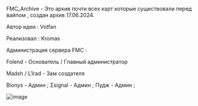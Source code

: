 FMC_Archive - Это архив почти всех карт которые существовали перед вайпом , создан архив 17.06.2024.

Автор идеи : Votfan

Реализовал : Kromas

Администрация сервера FMC :

Folend - Основатель / Главный администратор

Madsh / L1rad - Зам создателя

Bionys - Админ ;
Σsignal - Админ ;
Пудж - Админ ;






![image](https://github.com/Clos-Rise/FMC_Archive/assets/95033598/9beac40d-ca4e-4352-96a8-16934db7d37a)
